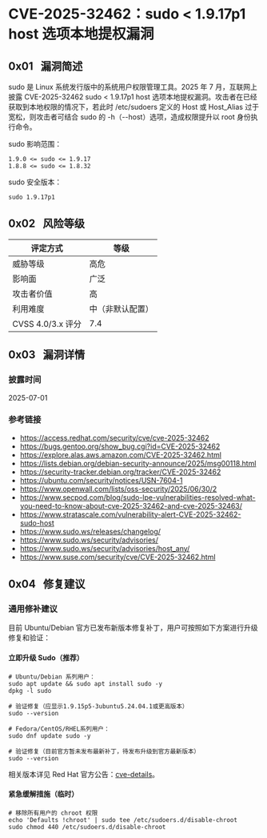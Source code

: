 # CVE-2025-32462：sudo < 1.9.17p1 host 选项本地提权漏洞

## 0x01   漏洞简述

sudo 是 Linux 系统发行版中的系统用户权限管理工具。2025 年 7 月，互联网上披露 CVE-2025-32462 sudo < 1.9.17p1 host 选项本地提权漏洞。攻击者在已经获取到本地权限的情况下，若此时 /etc/sudoers 定义的 Host 或 Host_Alias 过于宽松，则攻击者可结合 sudo 的 -h（--host）选项，造成权限提升以 root 身份执行命令。

sudo 影响范围：

```
1.9.0 <= sudo <= 1.9.17
1.8.8 <= sudo <= 1.8.32
```

sudo 安全版本：

```
sudo 1.9.17p1
```

## 0x02   风险等级

| 评定方式            | 等级       |
| --------------- | -------- |
| 威胁等级            | 高危       |
| 影响面             | 广泛       |
| 攻击者价值           | 高        |
| 利用难度            | 中（非默认配置） |
| CVSS 4.0/3.x 评分 | 7.4      |

## 0x03   漏洞详情

### 披露时间

2025-07-01

### 参考链接

- https://access.redhat.com/security/cve/cve-2025-32462
- https://bugs.gentoo.org/show_bug.cgi?id=CVE-2025-32462
- https://explore.alas.aws.amazon.com/CVE-2025-32462.html
- https://lists.debian.org/debian-security-announce/2025/msg00118.html
- https://security-tracker.debian.org/tracker/CVE-2025-32462
- https://ubuntu.com/security/notices/USN-7604-1
- https://www.openwall.com/lists/oss-security/2025/06/30/2
- https://www.secpod.com/blog/sudo-lpe-vulnerabilities-resolved-what-you-need-to-know-about-cve-2025-32462-and-cve-2025-32463/
- https://www.stratascale.com/vulnerability-alert-CVE-2025-32462-sudo-host
- https://www.sudo.ws/releases/changelog/
- https://www.sudo.ws/security/advisories/
- https://www.sudo.ws/security/advisories/host_any/
- https://www.suse.com/security/cve/CVE-2025-32462.html

## 0x04   修复建议

### 通用修补建议

目前 Ubuntu/Debian 官方已发布新版本修复补丁，用户可按照如下方案进行升级修复和验证：

#### 立即升级 Sudo（推荐）

```
# Ubuntu/Debian 系列用户：
sudo apt update && sudo apt install sudo -y 
dpkg -l sudo

# 验证修复（应显示1.9.15p5-3ubuntu5.24.04.1或更高版本）
sudo --version
```

```
# Fedora/CentOS/RHEL系列用户：
sudo dnf update sudo -y  

# 验证修复（目前官方暂未发布最新补丁，待发布升级到官方最新版本）
sudo --version
```

相关版本详见 Red Hat 官方公告：[cve-details](https://access.redhat.com/security/cve/CVE-2025-32463)。

#### 紧急缓解措施（临时）

```
# 移除所有用户的 chroot 权限
echo 'Defaults !chroot' | sudo tee /etc/sudoers.d/disable-chroot 
sudo chmod 440 /etc/sudoers.d/disable-chroot
```
